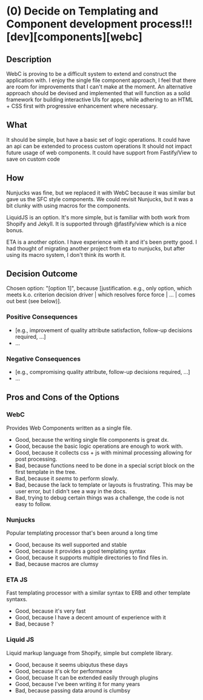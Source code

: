 (0) Decide on Templating and Component development process!!! [dev][components][webc]
=============================================================

Description
---

WebC is proving to be a difficult system to extend and construct the application
with. I enjoy the single file component approach, I feel that there are room for
improvements that I can't make at the moment. An alternative approach should be
devised and implemented that will function as a solid framework for building 
interactive UIs for apps, while adhering to an HTML + CSS first with progressive
enhancement where necessary.

What
---

It should be simple, but have a basic set of logic operations.
It could have an api can be extended to process custom operations
It should not impact future usage of web components.
It could have support from Fastify/View to save on custom code

How
---

Nunjucks was fine, but we replaced it with WebC because it was similar but gave
us the SFC style components. We could revisit Nunjucks, but it was a bit clunky
with using macros for the components.

LiquidJS is an option. It's more simple, but is familiar with both work from
Shopify and Jekyll. It is supported through @fastify/view which is a nice bonus.

ETA is a another option. I have experience with it and it's been pretty good. I
had thought of migrating another project from eta to nunjucks, but after using
its macro system, I don't think its worth it.


## Decision Outcome

Chosen option: "[option 1]", because [justification. e.g., only option, which meets k.o. criterion decision driver | which resolves force force | … | comes out best (see below)].

### Positive Consequences <!-- optional -->

* [e.g., improvement of quality attribute satisfaction, follow-up decisions required, …]
* …

### Negative Consequences <!-- optional -->

* [e.g., compromising quality attribute, follow-up decisions required, …]
* …

## Pros and Cons of the Options <!-- optional -->

### WebC

Provides Web Components written as a single file.

* Good, because the writing single file components is great dx.
* Good, because the basic logic operations are enough to work with.
* Good, because it collects css + js with minimal processing allowing for post
        processing.
* Bad, because functions need to be done in a special script block on the first 
       template in the tree. 
* Bad, because it _seems_ to perform slowly.
* Bad, because the lack to template or layouts is frustrating. This may be user
       error, but I didn't see a way in the docs.
* Bad, trying to debug certain things was a challenge, the code is not easy to
       follow.

### Nunjucks

Popular templating processor that's been around a long time

* Good, because its well supported and stable
* Good, because it provides a good templating syntax
* Good, because it supports multiple directories to find files in.
* Bad, because macros are clumsy

### ETA JS

Fast templating processor with a similar syntax to ERB and other template 
syntaxs.

* Good, because it's very fast
* Good, because I have a decent amount of experience with it
* Bad, because ?

### Liquid JS

Liquid markup language from Shopify, simple but complete library.

* Good, because it seems ubiqutus these days
* Good, because it's ok for performance
* Good, becuase It can be extended easily through plugins
* Good, because I've been writing it for many years
* Bad, because passing data around is clumbsy


